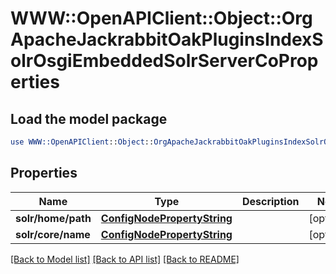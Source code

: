 # WWW::OpenAPIClient::Object::OrgApacheJackrabbitOakPluginsIndexSolrOsgiEmbeddedSolrServerCoProperties

## Load the model package
```perl
use WWW::OpenAPIClient::Object::OrgApacheJackrabbitOakPluginsIndexSolrOsgiEmbeddedSolrServerCoProperties;
```

## Properties
Name | Type | Description | Notes
------------ | ------------- | ------------- | -------------
**solr/home/path** | [**ConfigNodePropertyString**](ConfigNodePropertyString.md) |  | [optional] 
**solr/core/name** | [**ConfigNodePropertyString**](ConfigNodePropertyString.md) |  | [optional] 

[[Back to Model list]](../README.md#documentation-for-models) [[Back to API list]](../README.md#documentation-for-api-endpoints) [[Back to README]](../README.md)


